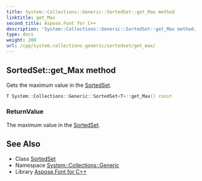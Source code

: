 ```yaml
---
title: System::Collections::Generic::SortedSet::get_Max method
linktitle: get_Max
second_title: Aspose.Font for C++
description: 'System::Collections::Generic::SortedSet::get_Max method. Gets the maximum value in the SortedSet in C++.'
type: docs
weight: 200
url: /cpp/system.collections.generic/sortedset/get_max/
---
```

## SortedSet::get_Max method


Gets the maximum value in the [SortedSet](../).

```cpp
T System::Collections::Generic::SortedSet<T>::get_Max() const
```


### ReturnValue

The maximum value in the [SortedSet](../).

## See Also

* Class [SortedSet](../)
* Namespace [System::Collections::Generic](../../)
* Library [Aspose.Font for C++](../../../)
